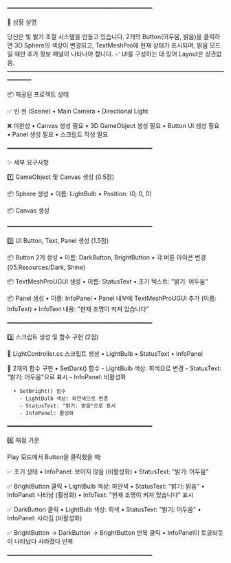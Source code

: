 ━━━━━━━━━━━━━━━━━━━━━━━━━━━━━━━━━━━━━━━━

📖 상황 설명

당신은 빛 밝기 조절 시스템을 만들고 있습니다. 2개의 Button(어두움, 밝음)을 클릭하면 3D Sphere의 색상이 변경되고, TextMeshPro에 현재 상태가 표시되며, 밝음 모드일 때만 추가 정보 패널이 나타나야 합니다.
✅ UI를 구성하는 데 있어 Layout은 상관없음.
━━━━━━━━━━━━━━━━━━━━━━━━━━━━━━━━━━━━━━━━

📦 제공된 프로젝트 상태

✅ 빈 씬 (Scene)
   • Main Camera
   • Directional Light

❌ 미완성
   • Canvas 생성 필요
   • 3D GameObject 생성 필요
   • Button UI 생성 필요
   • Panel 생성 필요
   • 스크립트 작성 필요

━━━━━━━━━━━━━━━━━━━━━━━━━━━━━━━━━━━━━━━━

✨ 세부 요구사항

1️⃣ GameObject 및 Canvas 생성 (0.5점)

   📦 Sphere 생성
      • 이름: LightBulb
      • Position: (0, 0, 0)

   📦 Canvas 생성

━━━━━━━━━━━━━━━━━━━━━━━━━━━━━━━━━━━━━━━━

2️⃣ UI Button, Text, Panel 생성 (1.5점)

   📦 Button 2개 생성
      • 이름: DarkButton, BrightButton
      • 각 버튼 아이콘 변경 (05.Resources/Dark, Shine)

   📦 TextMeshProUGUI 생성
      • 이름: StatusText
      • 초기 텍스트: "밝기: 어두움"

   📦 Panel 생성
      • 이름: InfoPanel
      • Panel 내부에 TextMeshProUGUI 추가 (이름: InfoText)
      • InfoText 내용: "현재 조명이 켜져 있습니다"

━━━━━━━━━━━━━━━━━━━━━━━━━━━━━━━━━━━━━━━━

3️⃣ 스크립트 생성 및 함수 구현 (2점)

   📝 LightController.cs 스크립트 생성
      • LightBulb 
      • StatusText 
      • InfoPanel 

   🔧 2개의 함수 구현
      • SetDark() 함수
        - LightBulb 색상: 회색으로 변경
        - StatusText: "밝기: 어두움"으로 표시
        - InfoPanel: 비활성화

      • SetBright() 함수
        - LightBulb 색상: 하얀색으로 변경
        - StatusText: "밝기: 밝음"으로 표시
        - InfoPanel: 활성화

━━━━━━━━━━━━━━━━━━━━━━━━━━━━━━━━━━━━━━━━

4️⃣ 채점 기준

Play 모드에서 Button을 클릭했을 때:

   ✅ 초기 상태
      • InfoPanel: 보이지 않음 (비활성화)
      • StatusText: "밝기: 어두움"

   ✅ BrightButton 클릭
      • LightBulb 색상: 하얀색
      • StatusText: "밝기: 밝음"
      • InfoPanel: 나타남 (활성화)
      • InfoText: "현재 조명이 켜져 있습니다" 표시

   ✅ DarkButton 클릭
      • LightBulb 색상: 회색
      • StatusText: "밝기: 어두움"
      • InfoPanel: 사라짐 (비활성화)

   ✅ BrightButton → DarkButton → BrightButton 반복 클릭
      • InfoPanel이 토글되듯이 나타났다 사라졌다 반복

━━━━━━━━━━━━━━━━━━━━━━━━━━━━━━━━━━━━━━━━
